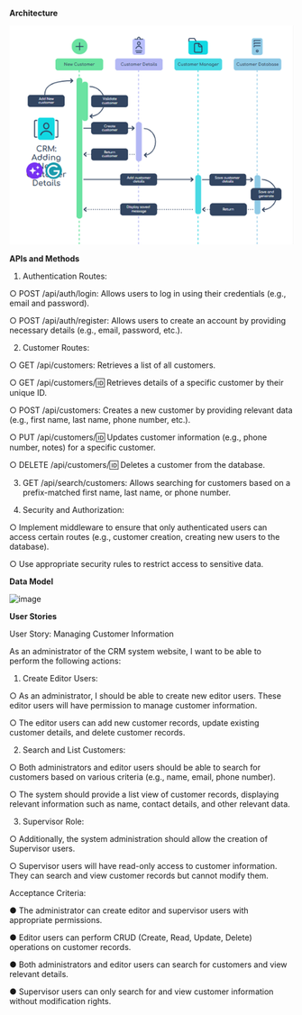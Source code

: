 **Architecture**


![alt text](image.png)

**APIs and Methods**


1.	Authentication Routes:
   
○	POST /api/auth/login: Allows users to log in using their credentials (e.g., email and password).

○	POST /api/auth/register: Allows users to create an account by providing necessary details (e.g., email, password, etc.).

2.	Customer Routes:
   
○	GET /api/customers: Retrieves a list of all customers.

○	GET /api/customers/:id: Retrieves details of a specific customer by their unique ID.

○	POST /api/customers: Creates a new customer by providing relevant data (e.g., first name, last name, phone number, etc.).

○	PUT /api/customers/:id: Updates customer information (e.g., phone number, notes) for a specific customer.

○	DELETE /api/customers/:id: Deletes a customer from the database.


3.	GET /api/search/customers: Allows searching for customers based on a prefix-matched first name, last name, or phone number.
   
4.	Security and Authorization:

○	Implement middleware to ensure that only authenticated users can access certain routes (e.g., customer creation, creating new users to the database).

○	Use appropriate security rules to restrict access to sensitive data.


**Data Model**



![image](https://github.com/AmiraGamal1/CRM-LandingPage/assets/40859881/7522ac8e-5dfb-414f-8a84-851ebb4a9544)




**User Stories**


User Story: Managing Customer Information

As an administrator of the CRM system website, I want to be able to perform the following actions:

1.	Create Editor Users:

○	As an administrator, I should be able to create new editor users. These editor users will have permission to manage customer information.

○	The editor users can add new customer records, update existing customer details, and delete customer records.


2.	Search and List Customers:

○	Both administrators and editor users should be able to search for customers based on various criteria (e.g., name, email, phone number).

○	The system should provide a list view of customer records, displaying relevant information such as name, contact details, and other relevant data.

3.	Supervisor Role:

○	Additionally, the system administration should allow the creation of Supervisor users.

○	Supervisor users will have read-only access to customer information. They can search and view customer records but cannot modify them.

Acceptance Criteria:

●	The administrator can create editor and supervisor users with appropriate permissions.

●	Editor users can perform CRUD (Create, Read, Update, Delete) operations on customer records.

●	Both administrators and editor users can search for customers and view relevant details.

●	Supervisor users can only search for and view customer information without modification rights.

